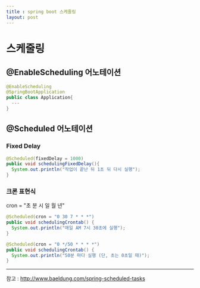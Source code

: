 ```yaml
---
title : spring boot 스케줄링
layout: post
---
```


# 스케줄링

## @EnableScheduling 어노테이션

```java
@EnableScheduling
@SpringBootApplication
public class Application{
  ---
}
```  

## @Scheduled 어노테이션  

### Fixed Delay

```java
@Scheduled(fixedDelay = 1000)
public void schedulingFixedDelay(){
  System.out.println("작업이 끝난 뒤 1초 뒤 다시 실행");
}
```

### 크론 표현식  

cron = "초 분 시 일 월 년"

```java
@Scheduled(cron = "0 30 7 * * *")
public void schedulingCrontab() {
  System.out.println("매일 AM 7시 30초에 실행");
}
```

```java
@Scheduled(cron = "0 */50 * * * *")
public void schedulingCrontab() {
  System.out.println("50분 마다 실행 (단, 초는 0초일 때)");
}
```

---
참고 : <http://www.baeldung.com/spring-scheduled-tasks>
